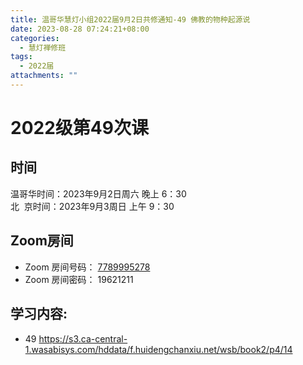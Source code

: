 ```yaml
---
title: 温哥华慧灯小组2022届9月2日共修通知-49 佛教的物种起源说
date: 2023-08-28 07:24:21+08:00
categories:
  - 慧灯禅修班
tags:
  - 2022届
attachments: ""
---
```

# 2022级第49次课

## 时间

温哥华时间：2023年9月2日周六 晚上 6：30\
北  京时间：2023年9月3周日 上午 9：30

## Zoom房间

* Zoom 房间号码： [7789995278](https://us02web.zoom.us/j/7789995278?pwd=VjZmbWJFY2k2K0E5RVB2cTNIQmhqUT09)
* Zoom 房间密码： 19621211

## 学习内容:

* 49 [](https://huidengchanxiu.net/docs/book2/14/)[](https://huidengchanxiu.net/docs/book2/14/)<https://s3.ca-central-1.wasabisys.com/hddata/f.huidengchanxiu.net/wsb/book2/p4/14>